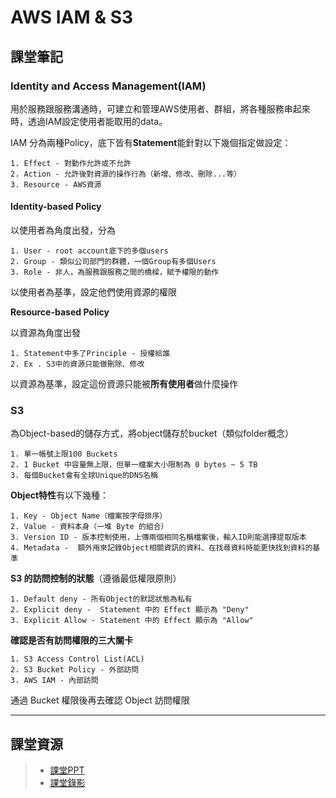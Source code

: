 
# AWS IAM & S3

## 課堂筆記
### Identity and Access Management(IAM)
用於服務跟服務溝通時，可建立和管理AWS使用者、群組，將各種服務串起來時，透過IAM設定使用者能取用的data。

IAM 分為兩種Policy，底下皆有**Statement**能針對以下幾個指定做設定：

    1. Effect - 對動作允許或不允許
    2. Action - 允許後對資源的操作行為（新增、修改、刪除...等）
    3. Resource - AWS資源
      
#### Identity-based Policy
以使用者為角度出發，分為

    1. User - root account底下的多個users
    2. Group - 類似公司部門的群體，一個Group有多個Users
    3. Role - 非人，為服務跟服務之間的橋樑，賦予權限的動作

以使用者為基準，設定他們使用資源的權限

**Resource-based Policy**

以資源為角度出發

    1. Statement中多了Principle - 授權給誰
    2. Ex . S3中的資源只能做刪除、修改

以資源為基準，設定這份資源只能被**所有使用者**做什麼操作

### S3

為Object-based的儲存方式，將object儲存於bucket（類似folder概念）

    1. 單一帳號上限100 Buckets
    2. 1 Bucket 中容量無上限，但單一檔案大小限制為 0 bytes ~ 5 TB
    3. 每個Bucket會有全球Unique的DNS名稱

**Object特性**有以下幾種：

    1. Key - Object Name（檔案按字母排序）
    2. Value - 資料本身（一堆 Byte 的組合）
    3. Version ID - 版本控制使用，上傳兩個相同名稱檔案後，輸入ID則能選擇提取版本
    4. Metadata -  額外用來記錄Object相關資訊的資料、在找尋資料時能更快找到資料的基準

**S3 的訪問控制的狀態**（遵循最低權限原則）

    1. Default deny - 所有Object的默認狀態為私有
    2. Explicit deny -  Statement 中的 Effect 顯示為 "Deny"
    3. Explicit Allow - Statement 中的 Effect 顯示為 "Allow"

**確認是否有訪問權限的三大關卡**

    1. S3 Access Control List(ACL)
    2. S3 Bucket Policy - 外部訪問
    3. AWS IAM - 內部訪問

 通過 Bucket 權限後再去確認 Object 訪問權限

---

## 課堂資源
> * [課堂PPT](http://isee.scu.edu.tw/mod/url/view.php?id=706975)
> * [課堂錄影](http://isee.scu.edu.tw/mod/url/view.php?id=708126)
